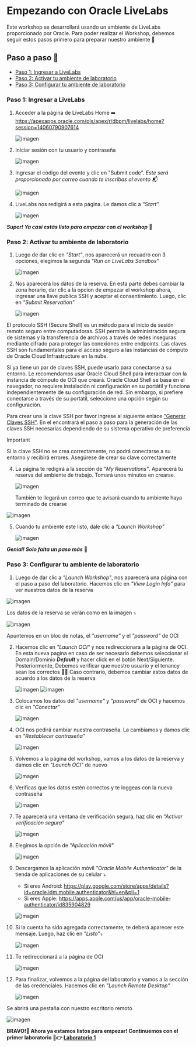 # Empezando con Oracle LiveLabs

Este workshop se desarrollará usando un ambiente de LiveLabs proporcionado por Oracle. Para poder realizar el Workshop, debemos seguir estos pasos primero para preparar nuestro ambiente 🤩 

## Paso a paso 👣
- [Paso 1: Ingresar a LiveLabs](#paso-1-ingresar-a-livelabs)
- [Paso 2: Activar tu ambiente de laboratorio](#paso-2-activar-tu-ambiente-de-laboratorio)
- [Paso 3: Configurar tu ambiente de laboratorio](#paso-3-configurar-tu-ambiente-de-laboratorio)


### Paso 1: Ingresar a LiveLabs
 
1.  Acceder a la página de LiveLabs Home ➡️ https://apexapps.oracle.com/pls/apex/r/dbpm/livelabs/home?session=14060790907614

    ![imagen](../PrimerosPasos/imagenes/paso1.png)
   
2. Iniciar sesión con tu usuario y contraseña
   
   ![imagen](../PrimerosPasos/imagenes/paso2.png)
  
3. Ingresar el código del evento y clic en "Submit code". _Este será proporcionado por correo cuando te inscribas al evento_ 📬
   
   ![imagen](../PrimerosPasos/imagenes/paso3.png)

5. LiveLabs nos redigirá a esta página. Le damos clic a _"Start"_

   ![imagen](../PrimerosPasos/imagenes/paso4.png)

**_Super! Ya casi estás listo para empezar con el workshop_** 🚀

### Paso 2: Activar tu ambiente de laboratorio

 1. Luego de dar clic en _"Start"_, nos aparecerá un recuadro con 3 opciones, elegimos la segunda _"Run on LiveLabs Sandbox"_

    ![imagen](../PrimerosPasos/imagenes/paso5.png)

 2. Nos aparecerá los datos de la reserva. En esta parte debes cambiar la zona horario, dar clic a la opcion de empezar el workshop ahora, ingresar una llave publica SSH y aceptar el consentimiento. Luego, clic en _"Submit Reservation"_

    ![imagen](../PrimerosPasos/imagenes/paso6.png)


El protocolo SSH (Secure Shell) es un método para el inicio de sesión remoto seguro entre computadoras. SSH permite la administración segura de sistemas y la   transferencia de archivos a través de redes inseguras mediante cifrado para proteger las conexiones entre endpoints. Las claves SSH son fundamentales para el acceso seguro a las instancias de cómputo de Oracle Cloud Infrastructure en la nube.

Si ya tiene un par de claves SSH, puede usarlo para conectarse a su entorno. Le recomendamos usar Oracle Cloud Shell para interactuar con la instancia de cómputo de OCI que creará. Oracle Cloud Shell se basa en el navegador, no requiere instalación ni configuración en su portátil y funciona independientemente de su configuración de red. Sin embargo, si prefiere conectarse a través de su portátil, seleccione una opción según su configuración.

Para crear una la clave SSH por favor ingrese al siguiente enlace ["Generar Claves SSH"](https://docs.oracle.com/es/learn/generate_ssh_keys/index.html). En el encontrará el paso a paso para la generación de las claves SSH necesarias dependiendo de su sistema operativo de preferencia 

> [!IMPORTANT]
> Si la clave SSH no se crea correctamente, no podrá conectarse a su entorno y recibirá errores. Asegúrese de crear su clave correctamente


4. La página te redigirá a la sección de _"My Reservations"_. Aparecerá tu reserva del ambiente de trabajo. Tomará unos minutos en crearse.

   ![imagen](../PrimerosPasos/imagenes/paso7.png)

   También te llegará un correo que te avisará cuando tu ambiente haya terminado de crearse

  ![imagen](../PrimerosPasos/imagenes/paso8.png)
   
5. Cuando tu ambiente este listo, dale clic a _"Launch Workshop"_

    ![imagen](../PrimerosPasos/imagenes/paso9.png)

**_Genial! Solo falta un paso más_** 🚀

### Paso 3: Configurar tu ambiente de laboratorio


 1. Luego de dar clic a _"Launch Workshop"_, nos aparecerá una página con el paso a paso del laboratorio. Hacemos clic en _"View Login Info"_ para ver nuestros datos de la reserva

   ![imagen](../PrimerosPasos/imagenes/paso10.png)

   Los datos de la reserva se verán como en la imagen ⤵️

   ![imagen](../PrimerosPasos/imagenes/paso11.png)
   
   Apuntemos en un bloc de notas, el _"username"_ y el _"password"_ de OCI

 2. Hacemos clic en _"Launch OCI"_ y nos redireccionara a la página de OCI. En esta nueva pagina en caso de ser necesario debemos seleccionar el Domain/Dominio ***Default*** y hacer click en el botón Next/Siguiente. Posteriormente, Debemos verificar que nuestro usuario y el tenancy sean los correctos 🕵️‍♀️ Caso contrario, debemos cambiar estos datos de acuerdo a los datos de la reserva
    
     ![imagen](../PrimerosPasos/imagenes/paso12_0.png)
     ![imagen](../PrimerosPasos/imagenes/paso12.png)
    

  4. Colocamos los datos del _"username"_ y _"password"_ de OCI y hacemos clic en _"Conectar"_

      ![imagen](../PrimerosPasos/imagenes/paso13.png)

 5. OCI nos pedirá cambiar nuestra contraseña. La cambiamos y damos clic en _"Restablecer contraseña"_

     ![imagen](../PrimerosPasos/imagenes/paso14.png)

 6. Volvemos a la página del workshop, vamos a los datos de la reserva y damos clic en _"Launch OCI"_ de nuevo

     ![imagen](../PrimerosPasos/imagenes/paso15.png)

 7. Verificas que los datos estén correctos y te loggeas con la nueva contraseña

     ![imagen](../PrimerosPasos/imagenes/paso16.png)

8. Te aparecerá una ventana de verificación segura, haz clic en _"Activar verificación segura"_

   ![imagen](../PrimerosPasos/imagenes/paso17.png)

9. Elegimos la opción de _"Aplicación móvil"_

   ![imagen](../PrimerosPasos/imagenes/paso18.png)

10. Descargamos la aplicación móvil _"Oracle Mobile Authenticator"_ de la tienda de aplicaciones de su celular ⤵️
    - Si eres Android: https://play.google.com/store/apps/details?id=oracle.idm.mobile.authenticator&hl=en&pli=1
    - Si eres Apple: https://apps.apple.com/us/app/oracle-mobile-authenticator/id835904829

    ![imagen](../PrimerosPasos/imagenes/paso19.png)

11. Si la cuenta ha sido agregada correctamente, te deberá aparecer este mensaje. Luego, haz clic en _"Listo"_⤵️
    
    ![imagen](../PrimerosPasos/imagenes/paso20.png)

12. Te redireccionará a la página de OCI

    ![imagen](../PrimerosPasos/imagenes/paso21.png)

13. Para finalizar, volvemos a la página del laboratorio y vamos a la sección de las credenciales. Hacemos clic en _"Launch Remote Desktop"_

    ![imagen](../PrimerosPasos/imagenes/paso22.png)

   Se abrirá una pestaña con nuestro escritorio remoto

   ![imagen](../PrimerosPasos/imagenes/paso23.png)

**BRAVO!👏 Ahora ya estamos listos para empezar! Continuemos con el primer laboratorio 🤩👉 [Laboratorio 1](https://github.com/kapvar9/oci-FastTrack-infraestructura/tree/main/Lab1-Compartimentos)**


